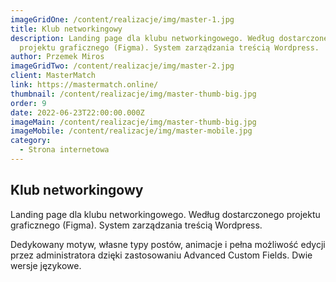 ```yaml
---
imageGridOne: /content/realizacje/img/master-1.jpg
title: Klub networkingowy
description: Landing page dla klubu networkingowego. Według dostarczonego
  projektu graficznego (Figma). System zarządzania treścią Wordpress.
author: Przemek Miros
imageGridTwo: /content/realizacje/img/master-2.jpg
client: MasterMatch
link: https://mastermatch.online/
thumbnail: /content/realizacje/img/master-thumb-big.jpg
order: 9
date: 2022-06-23T22:00:00.000Z
imageMain: /content/realizacje/img/master-thumb-big.jpg
imageMobile: /content/realizacje/img/master-mobile.jpg
category:
  - Strona internetowa
---
```


## Klub networkingowy

Landing page dla klubu networkingowego. Według dostarczonego projektu graficznego (Figma). System zarządzania treścią Wordpress. 

Dedykowany motyw, własne typy postów, animacje i pełna możliwość edycji przez administratora dzięki zastosowaniu Advanced Custom Fields. Dwie wersje językowe.

